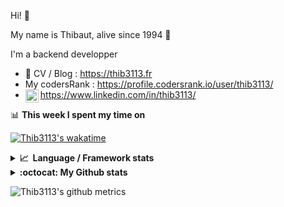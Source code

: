 Hi! 👋

My name is Thibaut, alive since 1994 🍷

I'm a backend developper

-   📝 CV / Blog : https://thib3113.fr
-   My codersRank : https://profile.codersrank.io/user/thib3113/
-   <a href="https://www.linkedin.com/in/thib3113/"><img align="left" alt="Thib3113's Linkedin" width="21px" src="https://raw.githubusercontent.com/peterthehan/peterthehan/master/assets/linkedin.svg" /></a> https://www.linkedin.com/in/thib3113/

📊 **This week I spent my time on**

[![Thib3113's wakatime](https://github-readme-stats.vercel.app/api/wakatime?username=thib3113&layout=default&theme=dracula&langs_count=6&hide_title=true&hide_border=true)](https://wakatime.com/@thib3113)

<details>
  <summary><b>📈&nbsp;&nbsp;Language&nbsp;/&nbsp;Framework stats</b></summary>
  <br/>  
  <a href='https://profile.codersrank.io/user/thib3113/'>
  <img src='http://cr-skills-chart-widget.azurewebsites.net/api/api?username=thib3113&padding=30&skills=php,batchfile,javascript,less,mysql,reactjs,scss,shell,typescript,vue'>
  </a>
</details>

<details>
  <summary><b>:octocat: My Github stats</b></summary>
  <br/>  
  
  <img src="https://github-readme-stats.vercel.app/api?username=thib3113&theme=dracula&show_icons=true&" alt="Thib3113's GitHub stats" />

<!--START_SECTION:activity-->

1. 🎉 Merged PR [#134](https://github.com/thib3113/unifi-client/pull/134) in [thib3113/unifi-client](https://github.com/thib3113/unifi-client)
2. 🎉 Merged PR [#133](https://github.com/thib3113/unifi-client/pull/133) in [thib3113/unifi-client](https://github.com/thib3113/unifi-client)
3. 🎉 Merged PR [#132](https://github.com/thib3113/unifi-client/pull/132) in [thib3113/unifi-client](https://github.com/thib3113/unifi-client)
4. 💪 Opened PR [#132](https://github.com/thib3113/unifi-client/pull/132) in [thib3113/unifi-client](https://github.com/thib3113/unifi-client)
5. 🎉 Merged PR [#131](https://github.com/thib3113/unifi-client/pull/131) in [thib3113/unifi-client](https://github.com/thib3113/unifi-client)
 <!--END_SECTION:activity-->

</details>

![Thib3113's github metrics](https://gist.githubusercontent.com/thib3113/83a96e16f8bca103f1b0e376186c66ec/raw/github-metrics.svg)
